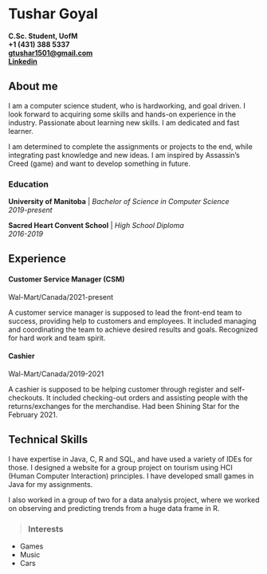 # Tushar Goyal  

**C.Sc. Student, UofM**  
**+1 (431) 388 5337  
<gtushar1501@gmail.com>  
[Linkedin](linkedin.com/in/goyalt)**

## About me

I am a computer science student, who is hardworking, 
and goal driven. I look forward to acquiring some skills 
and hands-on experience in the industry. Passionate 
about learning new skills. I am dedicated and fast 
learner.

I am determined to complete the assignments or 
projects to the end, while integrating past knowledge 
and new ideas. I am inspired by Assassin’s Creed 
(game) and want to develop something in future.

### Education

**University of Manitoba** |
*Bachelor of Science in Computer Science  
2019-present*

**Sacred Heart Convent School** |
*High School Diploma  
2016-2019*


## Experience

#### Customer Service Manager (CSM) 
Wal-Mart/Canada/2021-present  

A customer service manager is supposed to lead the 
front-end team to success, providing help to customers 
and employees.
It included managing and coordinating the team to 
achieve desired results and goals. Recognized for hard 
work and team spirit.

#### Cashier
Wal-Mart/Canada/2019-2021

A cashier is supposed to be helping customer through 
register and self-checkouts.
It included checking-out orders and assisting people 
with the returns/exchanges for the merchandise. Had 
been Shining Star for the February 2021.


## Technical Skills

I have expertise in Java, C, R and SQL, and have 
used a variety of IDEs for those.
I designed a website for a group project on tourism 
using HCI (Human Computer Interaction) principles. I 
have developed small games in Java for my 
assignments. 

I also worked in a group of two for a data analysis 
project, where we worked on observing and 
predicting trends from a huge data frame in R.

>### Interests

* Games
* Music 
* Cars